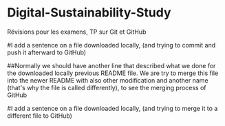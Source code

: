 # Digital-Sustainability-Study
Révisions pour les examens, TP sur Git et GitHub

#I add a sentence on a file downloaded locally, (and trying to commit and push it afterward to GitHub)

##Normally we should have another line that described what we done for the downloaded locally previous README file. We are try to merge this file into the newer README with also other modification and another name (that's why the file is called differently), to see the merging process of GitHub

#I add a sentence on a file downloaded locally, (and trying to merge it to a different file to GitHub)